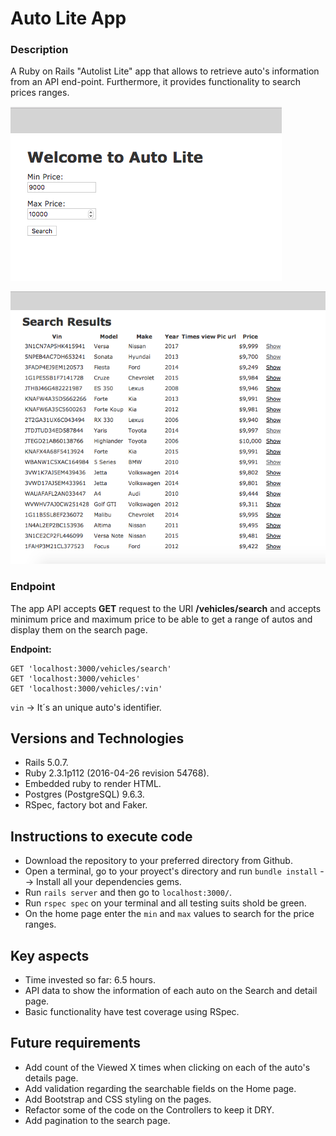 # Auto Lite App

### Description
A Ruby on Rails "Autolist Lite" app that allows to retrieve auto's information from an API end-point. Furthermore, it provides functionality to search prices ranges.

![](Home_page.png)

![](search_page.png)

### Endpoint
The app API accepts **GET** request to the URI **/vehicles/search** and accepts minimum price and maximum price to be able to get a range of autos and display them on the search
page.

**Endpoint:**
```
GET 'localhost:3000/vehicles/search'
GET 'localhost:3000/vehicles'
GET 'localhost:3000/vehicles/:vin'
```
`vin` -> It´s an unique auto's identifier.

## Versions and Technologies
 * Rails 5.0.7.
 * Ruby 2.3.1p112 (2016-04-26 revision 54768).
 * Embedded ruby to render HTML.
 * Postgres (PostgreSQL) 9.6.3.
 * RSpec, factory bot and Faker.

## Instructions to execute code
* Download the repository to your preferred directory from Github.
* Open a terminal, go to your proyect's directory and run `bundle install` --> Install all your dependencies gems.
* Run `rails server` and then go to `localhost:3000/`.
* Run `rspec spec` on your terminal and all testing suits shold be green.
* On the home page enter the `min` and `max` values to search for the price ranges.

## Key aspects
* Time invested so far: 6.5 hours.
* API data to show the information of each auto on the Search and detail page.
* Basic functionality have test coverage using RSpec.

## Future requirements
* Add count of the Viewed X times when clicking on each of the auto's details page.
* Add validation regarding the searchable fields on the Home page.
* Add Bootstrap and CSS styling on the pages.
* Refactor some of the code on the Controllers to keep it DRY.
* Add pagination to the search page.
